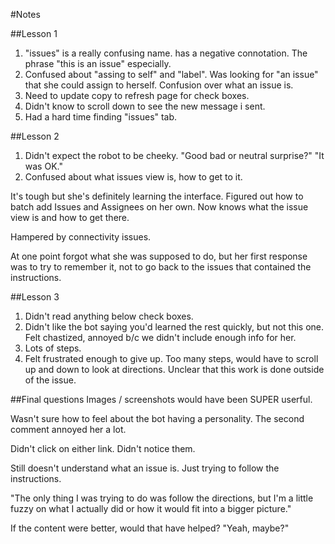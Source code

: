 #Notes

##Lesson 1
1. "issues" is a really confusing name. has a negative connotation. The phrase "this is an issue" especially.
2. Confused about "assing to self" and "label". Was looking for "an issue" that she could assign to herself. Confusion over what an issue is.
3. Need to update copy to refresh page for check boxes.
4. Didn't know to scroll down to see the new message i sent.
5. Had a hard time finding "issues" tab. 

##Lesson 2
1. Didn't expect the robot to be cheeky. "Good bad or neutral surprise?" "It was OK."
2. Confused about what issues view is, how to get to it.

It's tough but she's definitely learning the interface. Figured out how to batch add Issues and Assignees on her own. Now knows what the issue view is and how to get there.

Hampered by connectivity issues.

At one point forgot what she was supposed to do, but her first response was to try to remember it, not to go back to the issues that contained the instructions.

##Lesson 3
1. Didn't read anything below check boxes. 
2. Didn't like the bot saying you'd learned the rest quickly, but not this one. Felt chastized, annoyed b/c we didn't include enough info for her.
3. Lots of steps.
4. Felt frustrated enough to give up. Too many steps, would have to scroll up and down to look at directions. Unclear that this work is done outside of the issue. 

##Final questions
Images / screenshots would have been SUPER userful. 

Wasn't sure how to feel about the bot having a personality. The second comment annoyed her a lot.

Didn't click on either link. Didn't notice them.

Still doesn't understand what an issue is. Just trying to follow the instructions. 

"The only thing I was trying to do was follow the directions, but I'm a little fuzzy on what I actually did or how it would fit into a bigger picture."

If the content were better, would that have helped? "Yeah, maybe?"